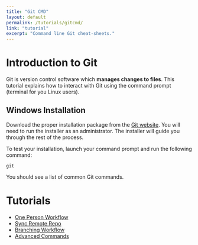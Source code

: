 ```yaml
---
title: "Git CMD"
layout: default
permalink: /tutorials/gitcmd/
link: "tutorial"
excerpt: "Command line Git cheat-sheets."
---
```


# Introduction to Git
Git is version control software which **manages changes to files**. This tutorial explains how to interact with Git using the command prompt (terminal for you Linux users).

## Windows Installation
Download the proper installation package from the [Git website](https://git-scm.com/download/win). You will need to run the installer as an administrator. The installer will guide you through the rest of the process.

To test your installation, launch your command prompt and run the following command:

```
git
```

You should see a list of common Git commands.


# Tutorials

* [One Person Workflow](one-person-workflow.html)
* [Sync Remote Repo](sync-remote.html)
* [Branching Workflow](branching-workflow.html)
* [Advanced Commands](advanced-commands.html)
